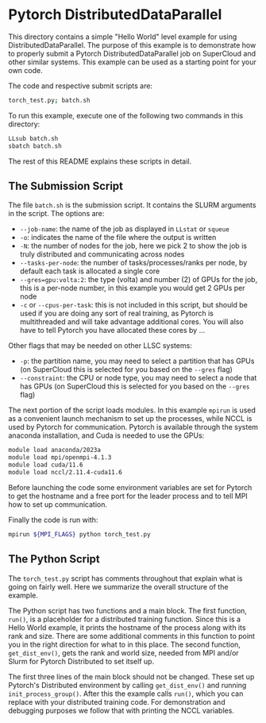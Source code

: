 # Pytorch DistributedDataParallel

This directory contains a simple "Hello World" level example for using DistributedDataParallel. The purpose of this example is to demonstrate how to properly submit a Pytorch DistributedDataParallel job on SuperCloud and other similar systems. This example can be used as a starting point for your own code.

The code and respective submit scripts are:

```bash
torch_test.py; batch.sh
```

To run this example, execute one of the following two commands in this directory:

```bash
LLsub batch.sh
sbatch batch.sh
```

The rest of this README explains these scripts in detail.

## The Submission Script

The file `batch.sh` is the submission script. It contains the SLURM arguments in the script. The options are:

- `--job-name`: the name of the job as displayed in `LLstat` or `squeue`
- `-o`: indicates the name of the file where the output is written
- `-N`: the number of nodes for the job, here we pick 2 to show the job is truly distributed and communicating across nodes
- `--tasks-per-node`: the number of tasks/processes/ranks per node, by default each task is allocated a single core
- `--gres=gpu:volta:2`: the type (volta) and number (2) of GPUs for the job, this is a per-node number, in this example you would get 2 GPUs per node
- `-c` or `--cpus-per-task`: this is not included in this script, but should be used if you are doing any sort of real training, as Pytorch is multithreaded and will take advantage additional cores. You will also have to tell Pytorch you have allocated these cores by ...

Other flags that may be needed on other LLSC systems:

- `-p`: the partition name, you may need to select a partition that has GPUs (on SuperCloud this is selected for you based on the `--gres` flag)
- `--constraint`: the CPU or node type, you may need to select a node that has GPUs (on SuperCloud this is selected for you based on the `--gres` flag)

The next portion of the script loads modules. In this example `mpirun` is used as a convenient launch mechanism to set up the processes, while NCCL is used by Pytorch for communication. Pytorch is available through the system anaconda installation, and Cuda is needed to use the GPUs:

```bash
module load anaconda/2023a
module load mpi/openmpi-4.1.3
module load cuda/11.6
module load nccl/2.11.4-cuda11.6
```

Before launching the code some environment variables are set for Pytorch to get the hostname and a free port for the leader process and to tell MPI how to set up communication.

Finally the code is run with:

```bash
mpirun ${MPI_FLAGS} python torch_test.py
```

## The Python Script

The `torch_test.py` script has comments throughout that explain what is going on fairly well. Here we summarize the overall structure of the example.

The Python script has two functions and a main block. The first function, `run()`, is a placeholder for a distributed training function. Since this is a Hello World example, it prints the hostname of the process along with its rank and size. There are some additional comments in this function to point you in the right direction for what to in this place. The second function, `get_dist_env()`, gets the rank and world size, needed from MPI and/or Slurm for Pytorch Distributed to set itself up.

The first three lines of the main block should not be changed. These set up Pytorch's Distributed environment by calling `get_dist_env()` and running `init_process_group()`. After this the example calls `run()`, which you can replace with your distributed training code. For demonstration and debugging purposes we follow that with printing the NCCL variables.
